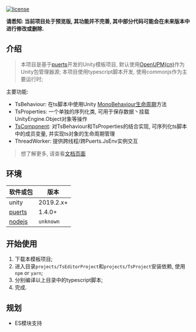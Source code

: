 [![license](https://img.shields.io/badge/license-MIT-blue.svg)](https://github.com/throw-out/puerts-unity-kit/blob/main/LICENSE)

**请悉知: 当前项目处于预览版, 其功能并不完善, 其中部分代码可能会在未来版本中进行修改或删除.**

## 介绍
> 本项目是基于[puerts](https://github.com/Tencent/puerts)开发的Unity模板项目,  默认使用[OpenUPM(cn)](https://openupm.cn/)作为Unity包管理器源;
> 本项目使用typescript脚本开发, 使用commonjs作为主要运行时;

主要功能:
- TsBehaviour: 在ts脚本中使用Unity [MonoBehaviour生命周期](https://docs.unity3d.com/2021.3/Documentation/Manual/ExecutionOrder.html)方法
- TsProperties: 一个单独的序列化类, 可用于保存数据丶挂载UnityEngine.Object对象等操作
- [TsComponent](./docs/TsComponent.md): 对TsBehaviour和TsProperties的结合实现, 可序列化ts脚本中的成员变量, 并实现ts对象的生命周期管理
- ThreadWorker: 提供跨线程/跨Puerts.JsEnv实例交互

> 想了解更多, 请查看[文档页面](./docs)

## 环境
| 软件或包     |  版本           |
| ------------ | ------------ |
| unity   |  2019.2.x+ |
| [puerts](https://github.com/Tencent/puerts/releases) |  1.4.0+ |
| [nodejs](https://nodejs.org/) | `unknown`|

## 开始使用
1. 下载本模板项目;
2. 进入目录`projects/TsEditorProject`和`projects/TsProject`安装依赖, 使用 `npm` or `yarn`; 
3. 分别编译以上目录中的typescript脚本;
4. 完成.

## 规划
- ES模块支持

